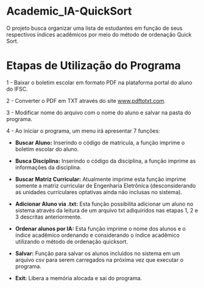 # Academic_IA-QuickSort
O projeto busca organizar uma lista de estudantes em função de seus respectivos índices acadêmicos por meio do método de ordenação Quick Sort.

# Etapas de Utilização do Programa

1 - Baixar o boletim escolar em formato PDF na plataforma portal do aluno do IFSC.

2 - Converter o PDF em TXT através do site www.pdftotxt.com.

3 - Modificar nome do arquivo com o nome do aluno e salvar na pasta do programa.

4 - Ao iniciar o programa, um menu irá apresentar 7 funções:

- <b>Buscar Aluno:</b> Inserindo o código de matricula, a função imprime o boletim escolar do aluno.
  
- <b>Busca Disciplina:</b> Inserindo o código da disciplina, a função imprime as informações da disciplina.
  
- <b>Buscar Matriz Curricular:</b> Atualmente imprime esta função imprime somente a matriz curricular de Engenharia Eletrônica (desconsiderando as unidades curriculares optativas ainda não inclusas no sistema).
  
- <b>Adicionar Aluno via .txt:</b> Esta função possibilita adicionar um aluno no sistema através da leitura de um arquivo txt adiquiridos nas etapas 1, 2 e 3 descritas anteriormente.
  
- <b>Ordenar alunos por IA:</b> Esta função imprime o nome dos alunos e o índice acadêmico ordenando e considerando o índice acadêmico utilizando o método de ordenação quicksort.
  
- <b>Salvar:</b> Função para salvar os alunos incluidos no sistema em um arquivo csv para serem carregados na próxima vez que executar o programa.
    
- <b>Exit:</b> Libera a memória alocada e sai do programa.

